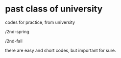 # past class of university
codes for practice, from university

/2nd-spring

/2nd-fall


there are easy and short codes, but important for sure.


